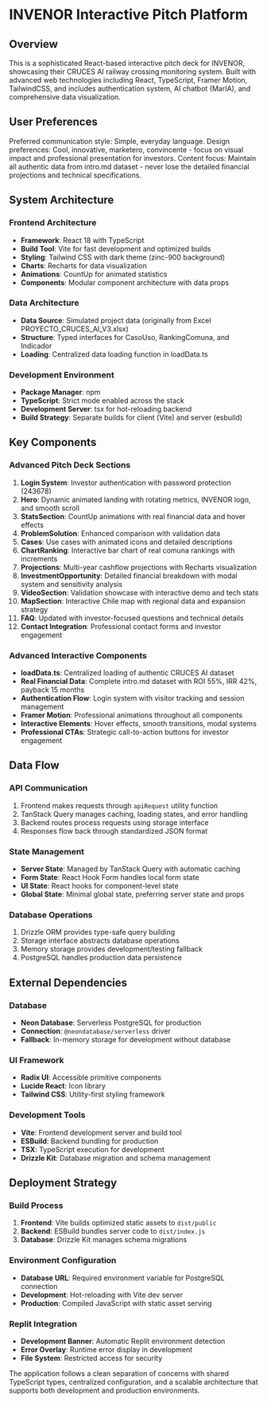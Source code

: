 # INVENOR Interactive Pitch Platform

## Overview

This is a sophisticated React-based interactive pitch deck for INVENOR, showcasing their CRUCES AI railway crossing monitoring system. Built with advanced web technologies including React, TypeScript, Framer Motion, TailwindCSS, and includes authentication system, AI chatbot (MarIA), and comprehensive data visualization.

## User Preferences

Preferred communication style: Simple, everyday language.
Design preferences: Cool, innovative, marketero, convincente - focus on visual impact and professional presentation for investors.
Content focus: Maintain all authentic data from intro.md dataset - never lose the detailed financial projections and technical specifications.

## System Architecture

### Frontend Architecture
- **Framework**: React 18 with TypeScript
- **Build Tool**: Vite for fast development and optimized builds
- **Styling**: Tailwind CSS with dark theme (zinc-900 background)
- **Charts**: Recharts for data visualization
- **Animations**: CountUp for animated statistics
- **Components**: Modular component architecture with data props

### Data Architecture
- **Data Source**: Simulated project data (originally from Excel PROYECTO_CRUCES_AI_V3.xlsx)
- **Structure**: Typed interfaces for CasoUso, RankingComuna, and Indicador
- **Loading**: Centralized data loading function in loadData.ts

### Development Environment
- **Package Manager**: npm
- **TypeScript**: Strict mode enabled across the stack
- **Development Server**: tsx for hot-reloading backend
- **Build Strategy**: Separate builds for client (Vite) and server (esbuild)

## Key Components

### Advanced Pitch Deck Sections
1. **Login System**: Investor authentication with password protection (243678)
2. **Hero**: Dynamic animated landing with rotating metrics, INVENOR logo, and smooth scroll
3. **StatsSection**: CountUp animations with real financial data and hover effects
4. **ProblemSolution**: Enhanced comparison with validation data
5. **Cases**: Use cases with animated icons and detailed descriptions
6. **ChartRanking**: Interactive bar chart of real comuna rankings with increments
7. **Projections**: Multi-year cashflow projections with Recharts visualization
8. **InvestmentOpportunity**: Detailed financial breakdown with modal system and sensitivity analysis
9. **VideoSection**: Validation showcase with interactive demo and tech stats
10. **MapSection**: Interactive Chile map with regional data and expansion strategy
11. **FAQ**: Updated with investor-focused questions and technical details
11. **Contact Integration**: Professional contact forms and investor engagement

### Advanced Interactive Components
- **loadData.ts**: Centralized loading of authentic CRUCES AI dataset
- **Real Financial Data**: Complete intro.md dataset with ROI 55%, IRR 42%, payback 15 months
- **Authentication Flow**: Login system with visitor tracking and session management
- **Framer Motion**: Professional animations throughout all components
- **Interactive Elements**: Hover effects, smooth transitions, modal systems
- **Professional CTAs**: Strategic call-to-action buttons for investor engagement

## Data Flow

### API Communication
1. Frontend makes requests through `apiRequest` utility function
2. TanStack Query manages caching, loading states, and error handling
3. Backend routes process requests using storage interface
4. Responses flow back through standardized JSON format

### State Management
- **Server State**: Managed by TanStack Query with automatic caching
- **Form State**: React Hook Form handles local form state
- **UI State**: React hooks for component-level state
- **Global State**: Minimal global state, preferring server state and props

### Database Operations
1. Drizzle ORM provides type-safe query building
2. Storage interface abstracts database operations
3. Memory storage provides development/testing fallback
4. PostgreSQL handles production data persistence

## External Dependencies

### Database
- **Neon Database**: Serverless PostgreSQL for production
- **Connection**: `@neondatabase/serverless` driver
- **Fallback**: In-memory storage for development without database

### UI Framework
- **Radix UI**: Accessible primitive components
- **Lucide React**: Icon library
- **Tailwind CSS**: Utility-first styling framework

### Development Tools
- **Vite**: Frontend development server and build tool
- **ESBuild**: Backend bundling for production
- **TSX**: TypeScript execution for development
- **Drizzle Kit**: Database migration and schema management

## Deployment Strategy

### Build Process
1. **Frontend**: Vite builds optimized static assets to `dist/public`
2. **Backend**: ESBuild bundles server code to `dist/index.js`
3. **Database**: Drizzle Kit manages schema migrations

### Environment Configuration
- **Database URL**: Required environment variable for PostgreSQL connection
- **Development**: Hot-reloading with Vite dev server
- **Production**: Compiled JavaScript with static asset serving

### Replit Integration
- **Development Banner**: Automatic Replit environment detection
- **Error Overlay**: Runtime error display in development
- **File System**: Restricted access for security

The application follows a clean separation of concerns with shared TypeScript types, centralized configuration, and a scalable architecture that supports both development and production environments.